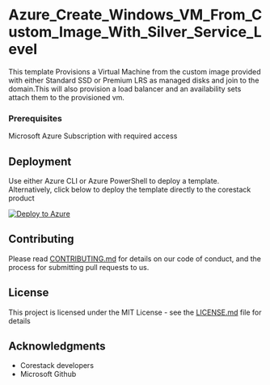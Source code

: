
# Azure_Create_Windows_VM_From_Custom_Image_With_Silver_Service_Level

This template Provisions a Virtual Machine from the custom image provided with either Standard SSD or Premium LRS as managed disks and join to the domain.This will also provision a load balancer and an availability sets attach them to the provisioned vm.

### Prerequisites

Microsoft Azure Subscription with required access

## Deployment

Use either Azure CLI or Azure PowerShell to deploy a template. Alternatively, click below to deploy the template directly to the corestack product 

[![Deploy to Azure](https://docs.corestack.io/wp-content/uploads/2019/09/deploy-to-corestack.svg)](http://qa.corestack.io/heatstack/templates?repositories=github&external_redirect=true&name=Azure_Create_Windows_VM_From_Custom_Image_With_Silver_Service_Level&url=https://raw.githubusercontent.com/corestacklabs/Templates/master/arm/Azure_Create_Windows_VM_From_Custom_Image_With_Silver_Service_Level/Azure_Create_Windows_VM_From_Custom_Image_With_Silver_Service_Level_content.json&engine=arm&type[0]=Cloud&classification[0]=Provisioning&services[0]=Azure&scope=tenant#/mytemplates)

## Contributing

Please read [CONTRIBUTING.md](https://gist.github.com/karthick-kk/30e4fd3f279492b4f040d5cd569d21d0) for details on our code of conduct, and the process for submitting pull requests to us.

## License

This project is licensed under the MIT License - see the [LICENSE.md](LICENSE.md) file for details

## Acknowledgments

* Corestack developers
* Microsoft Github

